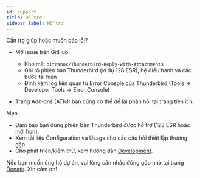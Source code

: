 ```yaml
---
id: support
title: Hỗ trợ
sidebar_label: Hỗ trợ
---
```


Cần trợ giúp hoặc muốn báo lỗi?

- Mở issue trên GitHub:
  - Kho mã: `bitranox/Thunderbird-Reply-with-Attachments`
  - Ghi rõ phiên bản Thunderbird (ví dụ 128 ESR), hệ điều hành và các bước tái hiện
  - Đính kèm log liên quan từ Error Console của Thunderbird (Tools → Developer Tools → Error Console)

- Trang Add‑ons (ATN): bạn cũng có thể để lại phản hồi tại trang tiện ích.

Mẹo

- Đảm bảo bạn dùng phiên bản Thunderbird được hỗ trợ (128 ESR hoặc mới hơn).
- Xem tài liệu Configuration và Usage cho các câu hỏi thiết lập thường gặp.
- Cho phát triển/kiểm thử, xem hướng dẫn [Development](development).

Nếu bạn muốn ủng hộ dự án, vui lòng cân nhắc đóng góp nhỏ tại trang [Donate](donation). Xin cảm ơn!
